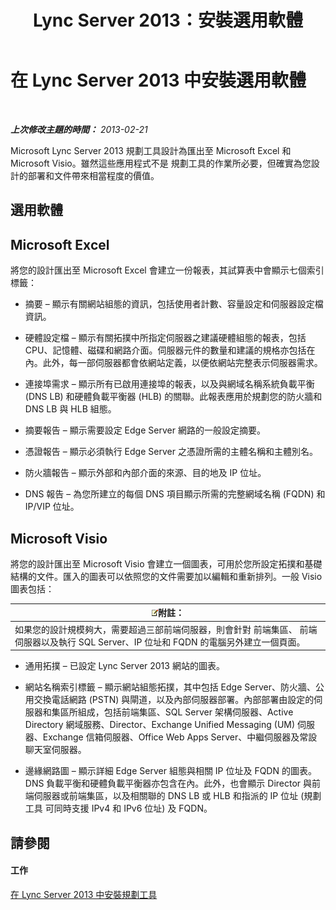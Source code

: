 ﻿---
title: Lync Server 2013：安裝選用軟體
TOCTitle: 安裝選用軟體
ms:assetid: b95b3301-fa1e-4b96-9af4-05b43d39db8d
ms:mtpsurl: https://technet.microsoft.com/zh-tw/library/Gg615032(v=OCS.15)
ms:contentKeyID: 52056188
ms.date: 08/24/2015
mtps_version: v=OCS.15
ms.translationtype: HT
---

# 在 Lync Server 2013 中安裝選用軟體

 

_**上次修改主題的時間：** 2013-02-21_

Microsoft Lync Server 2013 規劃工具設計為匯出至 Microsoft Excel 和 Microsoft Visio。雖然這些應用程式不是 規劃工具的作業所必要，但確實為您設計的部署和文件帶來相當程度的價值。

## 選用軟體

## Microsoft Excel

將您的設計匯出至 Microsoft Excel 會建立一份報表，其試算表中會顯示七個索引標籤：

  - 摘要 – 顯示有關網站組態的資訊，包括使用者計數、容量設定和伺服器設定檔資訊。

  - 硬體設定檔 – 顯示有關拓撲中所指定伺服器之建議硬體組態的報表，包括 CPU、記憶體、磁碟和網路介面。伺服器元件的數量和建議的規格亦包括在內。此外，每一部伺服器都會依網站定義，以便依網站完整表示伺服器需求。

  - 連接埠需求 – 顯示所有已啟用連接埠的報表，以及與網域名稱系統負載平衡 (DNS LB) 和硬體負載平衡器 (HLB) 的關聯。此報表應用於規劃您的防火牆和 DNS LB 與 HLB 組態。

  - 摘要報告 – 顯示需要設定 Edge Server 網路的一般設定摘要。

  - 憑證報告 – 顯示必須執行 Edge Server 之憑證所需的主體名稱和主體別名。

  - 防火牆報告 – 顯示外部和內部介面的來源、目的地及 IP 位址。

  - DNS 報告 – 為您所建立的每個 DNS 項目顯示所需的完整網域名稱 (FQDN) 和 IP/VIP 位址。

## Microsoft Visio

將您的設計匯出至 Microsoft Visio 會建立一個圖表，可用於您所設定拓撲和基礎結構的文件。匯入的圖表可以依照您的文件需要加以編輯和重新排列。一般 Visio 圖表包括：

<table>
<thead>
<tr class="header">
<th><img src="images/Gg398811.note(OCS.15).gif" title="note" alt="note" />附註：</th>
</tr>
</thead>
<tbody>
<tr class="odd">
<td>如果您的設計規模夠大，需要超過三部前端伺服器，則會針對 前端集區、 前端伺服器以及執行 SQL Server、IP 位址和 FQDN 的電腦另外建立一個頁面。</td>
</tr>
</tbody>
</table>


  - 通用拓撲 – 已設定 Lync Server 2013 網站的圖表。

  - 網站名稱索引標籤 – 顯示網站組態拓撲，其中包括 Edge Server、防火牆、公用交換電話網路 (PSTN) 與閘道，以及內部伺服器部署。內部部署由設定的伺服器和集區所組成，包括前端集區、SQL Server 架構伺服器、Active Directory 網域服務、Director、Exchange Unified Messaging (UM) 伺服器、Exchange 信箱伺服器、Office Web Apps Server、中繼伺服器及常設聊天室伺服器。

  - 邊緣網路圖 – 顯示詳細 Edge Server 組態與相關 IP 位址及 FQDN 的圖表。DNS 負載平衡和硬體負載平衡器亦包含在內。此外，也會顯示 Director 與前端伺服器或前端集區，以及相關聯的 DNS LB 或 HLB 和指派的 IP 位址 (規劃工具 可同時支援 IPv4 和 IPv6 位址) 及 FQDN。

## 請參閱

#### 工作

[在 Lync Server 2013 中安裝規劃工具](lync-server-2013-installing-the-planning-tool.md)


